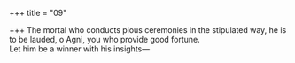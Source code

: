 +++
title = "09"

+++
The mortal who conducts pious ceremonies in the stipulated way, he is to  be lauded, o Agni, you who provide good fortune.  
Let him be a winner with his insights—  
